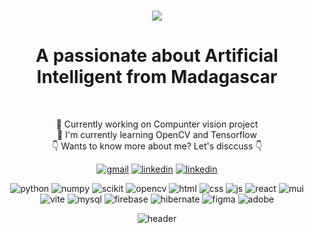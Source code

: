 <h1 align="center">
    <a href="https://git.io/typing-svg">
        <img src="https://readme-typing-svg.herokuapp.com/?font=Righteous&size=35&center=true&vCenter=true&width=500&height=70&duration=4000&lines=Hi+There!+🤙;+I'm+Natacha!;"/>
    </a>
</h1>
<h1 align="center"> A passionate about Artificial Intelligent from Madagascar</h1>
<br/>
<p align="center">👀 Currently working on Compunter vision project<br/>
    🌱 I'm currently learning OpenCV and Tensorflow <br/>
    👇 Wants to know more about me? Let's disccuss 👇 </p>

<p align="center">
    <a href="mailto:tolojanaharynatachanoeline@gmail.com"><img src="https://img.shields.io/badge/Gmail-D14836?style=for-the-badge&logo=gmail&logoColor=white" alt="gmail"/></a>
    <a href="https://www.linkedin.com/in/tolojanahary-natacha-610b2a223/"><img src="https://img.shields.io/badge/LinkedIn-0077B5?style=for-the-badge&logo=linkedin&logoColor=white" alt="linkedin"/></a>
    <a href="https://tn-natacha.netlify.app/"><img src="https://img.shields.io/badge/LinkedIn-333333?style=for-the-badge&logo=linkedin&logoColor=white" alt="linkedin"/></a>
</p>

<p align="center">
<img src="https://img.shields.io/badge/python-3776AB?style=for-the-badge&logo=python&logoColor=white" alt="python"/>
<img src="https://img.shields.io/badge/numpy-013243?style=for-the-badge&logo=numpy&logoColor=white" alt="numpy"/>
<img src="https://img.shields.io/badge/scikitlearn-F7931E?style=for-the-badge&logo=scikitlearn&logoColor=white" alt="scikit"/>
<img src="https://img.shields.io/badge/opencv-5C3EE8?style=for-the-badge&logo=opencv&logoColor=white" alt="opencv"/>
<img src="https://img.shields.io/badge/HTML5-E34F26?style=for-the-badge&logo=html5&logoColor=white" alt="html"/>
<img src="https://img.shields.io/badge/css3-1572B6?style=for-the-badge&logo=css3&logoColor=white" alt="css"/>
<img src="https://img.shields.io/badge/javascript-F7DF1E?style=for-the-badge&logo=javascript&logoColor=white" alt="js"/>
<img src="https://img.shields.io/badge/react-61DAFB?style=for-the-badge&logo=react&logoColor=white" alt="react"/>
<img src="https://img.shields.io/badge/mui-007FFF?style=for-the-badge&logo=mui&logoColor=white" alt="mui"/>
<img src="https://img.shields.io/badge/vite-646CFF?style=for-the-badge&logo=vite&logoColor=white" alt="vite"/>
<img src="https://img.shields.io/badge/mysql-4479A1?style=for-the-badge&logo=mysql&logoColor=white" alt="mysql"/>
<img src="https://img.shields.io/badge/firebase-FFCA28?style=for-the-badge&logo=firebase&logoColor=white" alt="firebase"/>
<img src="https://img.shields.io/badge/hibernate-59666C?style=for-the-badge&logo=hibernate&logoColor=white" alt="hibernate"/>
<img src="https://img.shields.io/badge/figma-F24E1E?style=for-the-badge&logo=figma&logoColor=white" alt="figma"/>
<img src="https://img.shields.io/badge/adobexd-FF61F6?style=for-the-badge&logo=adobexd&logoColor=white" alt="adobe"/>

</p>


<p align="center"> <img src="https://ntmaker.gfto.ru/animtilestexten//data/fire/a3dbc1d7d0dbf774fb3c00baacfcb104/fire.gif" alt="header"></p>
